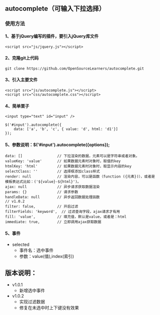 ## autocomplete（可输入下拉选择）

### 使用方法

#### 1、基于jQuery编写的插件，要引入jQuery库文件
```
<script src="js/jquery.js"></script>
```

#### 2、克隆git上代码
```
git clone https://github.com/OpenSourceLearners/autocomplete.git
```

#### 3、引入主要文件
```
<script src="js/autocomplete.js"></script>
<script src="css/autocomplete.css"></script>
```

#### 4、简单栗子
```
<input type="text" id="input" />

$('#input').autocomplete({
    data: ['a', 'b', 'c', { value: 'd', html: 'd1'}]
});
```

#### 5、参数说明：$('#input').autocomplete({options});
```
data: []                // 下拉渲染的数据，元素可以是字符串或者对象。
valueKey: 'value'       // 如果数据元素时对象时，取值的key
htmlKey: 'html'         // 如果数据元素时对象时，取显示内容的key
selectClass: ''         // 选择框添加class样式
render: null            // 渲染内容，可以是函数（function ({元素})），或者是模板表达式比如：('${value}-${html}')。
ajax: null              // 异步请求获取数据渲染
params: {}              // 请求参数
handleData: null        // 异步返回数据处理函数
// v1.0.2
filter: false,          // 开启过滤
filterFields: 'keyword',  // 过滤查询字段，ajax请求才有用
fill: 'value',          // 填充值，默认是value，或者是：html
immediate: true,        // 立即调用ajax获取数据
```
#### 5、事件

  - selected
    - 事件名：选中事件
    - 参数：value(值),index(索引)
    
    
## 版本说明：
  - v1.0.1
    - 新增选中事件
  - v1.0.2
    - 实现过滤数据
    - 修复在未选中时上下键没有效果